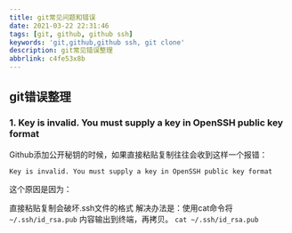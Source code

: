 ```yaml
---
title: git常见问题和错误
date: 2021-03-22 22:31:46
tags: [git, github, github ssh]
keywords: 'git,github,github ssh, git clone'
description: git常见错误整理
abbrlink: c4fe53x8b
---
```


## git错误整理

### 1. Key is invalid. You must supply a key in OpenSSH public key format

Github添加公开秘钥的时候，如果直接粘贴复制往往会收到这样一个报错：

`Key is invalid. You must supply a key in OpenSSH public key format`

这个原因是因为：

直接粘贴复制会破坏.ssh文件的格式
解决办法是：使用cat命令将 `~/.ssh/id_rsa.pub` 内容输出到终端，再拷贝。
`cat ~/.ssh/id_rsa.pub`
